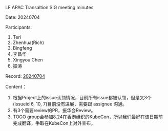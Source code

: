 
LF APAC Transaltion SIG meeting minutes

Date: 20240704

Participants:

1. Teri
2. Zhenhua(Rich)
3. Bingfeng
4. 李昌华
5. Xingyou Chen
6. 振涛

Record: [20240704](https://zoom.us/rec/play/4w0nqU6nicAdc21CWuIcDWviH7rXCeUu6ZZKTjrZqFuukOaYikq4JUZal1oqMQXrk32uINAnrpRr1kc3._fECFHz70W9xbnkH)

Content：

1. 根据Project上的issue认领情况，目前所有issue都被认领，但是又3个(issueid 6, 10, 7)目前没有进展，需要跟 assignee 沟通。
2. 有3个需要review的PR，振华会Review。
3. TOGO group会参加8.24在香港组织的KubeCon，所以我们最好在该日期前完成翻译，争取在KubeCon上对外宣布。
